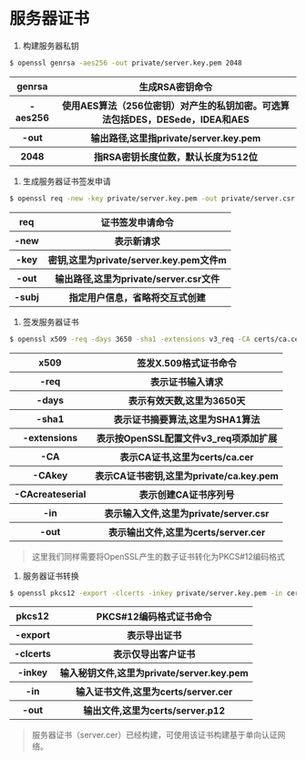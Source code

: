 # 服务器证书

1. 构建服务器私钥

  ```bash
  $ openssl genrsa -aes256 -out private/server.key.pem 2048
  ```
  <table>
    <tr>
      <th>genrsa</th>
      <th>生成RSA密钥命令</th>
    </tr>
    <tr>
      <th>-aes256</th>
      <th>使用AES算法（256位密钥）对产生的私钥加密。可选算法包括DES，DESede，IDEA和AES</th>
    </tr>
    <tr>
      <th>-out</th>
      <th>输出路径,这里指private/server.key.pem</th>
    </tr>
    <tr>
      <th>2048</th>
      <th>指RSA密钥长度位数，默认长度为512位</th>
    </tr>
  </table>

1. 生成服务器证书签发申请

  ```bash
  $ openssl req -new -key private/server.key.pem -out private/server.csr -subj "/C=CN/ST=BJ/L=BJ/O=lesaas/OU=lesaas/CN=www.lesaas.cn"
  ```
  <table>
    <tr>
      <th>req</th>
      <th>证书签发申请命令</th>
    </tr>
    <tr>
      <th>-new</th>
      <th>表示新请求</th>
    </tr>
    <tr>
      <th>-key</th>
      <th>密钥,这里为private/server.key.pem文件m</th>
    </tr>
    <tr>
      <th>-out</th>
      <th>输出路径,这里为private/server.csr文件</th>
    </tr>
    <tr>
      <th>-subj</th>
      <th>指定用户信息，省略将交互式创建</th>
    </tr>
  </table>

1. 签发服务器证书

  ```bash
  $ openssl x509 -req -days 3650 -sha1 -extensions v3_req -CA certs/ca.cer -CAkey private/ca.key.pem -CAserial ca.srl -CAcreateserial -in private/server.csr -out certs/server.cer
  ```
  <table>
    <tr>
      <th>x509</th>
      <th>签发X.509格式证书命令</th>
    </tr>
    <tr>
      <th>-req</th>
      <th>表示证书输入请求</th>
    </tr>
    <tr>
      <th>-days</th>
      <th>表示有效天数,这里为3650天</th>
    </tr>
    <tr>
      <th>-sha1</th>
      <th>表示证书摘要算法,这里为SHA1算法</th>
    </tr>
    <tr>
      <th>-extensions</th>
      <th>表示按OpenSSL配置文件v3_req项添加扩展</th>
    </tr>
    <tr>
      <th>-CA</th>
      <th>表示CA证书,这里为certs/ca.cer</th>
    </tr>
    <tr>
      <th>-CAkey</th>
      <th>表示CA证书密钥,这里为private/ca.key.pem</th>
    </tr>
    <tr>
      <th>-CAcreateserial</th>
      <th>表示创建CA证书序列号</th>
    </tr>
    <tr>
      <th>-in</th>
      <th>表示输入文件,这里为private/server.csr</th>
    </tr>
    <tr>
      <th>-out</th>
      <th>表示输出文件,这里为certs/server.cer</th>
    </tr>
  </table>

  > 这里我们同样需要将OpenSSL产生的数子证书转化为PKCS#12编码格式

1. 服务器证书转换

  ```bash
  $ openssl pkcs12 -export -clcerts -inkey private/server.key.pem -in certs/server.cer -out certs/server.p12
  ```
  <table>
    <tr>
      <th>pkcs12</th>
      <th>PKCS#12编码格式证书命令</th>
    </tr>
    <tr>
      <th>-export</th>
      <th>表示导出证书</th>
    </tr>
    <tr>
      <th>-clcerts</th>
      <th>表示仅导出客户证书</th>
    </tr>
    <tr>
      <th>-inkey</th>
      <th>输入秘钥文件,这里为private/server.key.pem</th>
    </tr>
    <tr>
      <th>-in</th>
      <th>输入证书文件,这里为certs/server.cer</th>
    </tr>
    <tr>
      <th>-out</th>
      <th>输出文件,这里为certs/server.p12</th>
    </tr>
  </table>

  > 服务器证书（server.cer）已经构建，可使用该证书构建基于单向认证网络。
